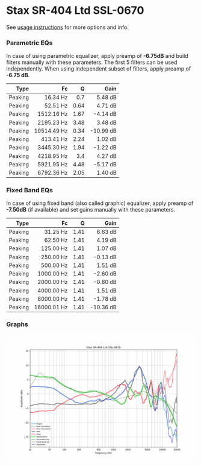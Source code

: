 # Stax SR-404 Ltd SSL-0670
See [usage instructions](https://github.com/jaakkopasanen/AutoEq#usage) for more options and info.

### Parametric EQs
In case of using parametric equalizer, apply preamp of **-6.75dB** and build filters manually
with these parameters. The first 5 filters can be used independently.
When using independent subset of filters, apply preamp of **-6.75 dB**.

| Type    | Fc          |    Q | Gain      |
|--------:|------------:|-----:|----------:|
| Peaking | 16.34 Hz    | 0.7  | 5.48 dB   |
| Peaking | 52.51 Hz    | 0.64 | 4.71 dB   |
| Peaking | 1512.16 Hz  | 1.67 | -4.14 dB  |
| Peaking | 2195.23 Hz  | 3.48 | 3.48 dB   |
| Peaking | 19514.49 Hz | 0.34 | -10.99 dB |
| Peaking | 413.41 Hz   | 2.24 | 1.02 dB   |
| Peaking | 3445.30 Hz  | 1.94 | -1.22 dB  |
| Peaking | 4218.95 Hz  | 3.4  | 4.27 dB   |
| Peaking | 5921.95 Hz  | 4.48 | -5.17 dB  |
| Peaking | 6792.36 Hz  | 2.05 | 1.40 dB   |

### Fixed Band EQs
In case of using fixed band (also called graphic) equalizer, apply preamp of **-7.50dB**
(if available) and set gains manually with these parameters.

| Type    | Fc          |    Q | Gain      |
|--------:|------------:|-----:|----------:|
| Peaking | 31.25 Hz    | 1.41 | 6.63 dB   |
| Peaking | 62.50 Hz    | 1.41 | 4.19 dB   |
| Peaking | 125.00 Hz   | 1.41 | 1.07 dB   |
| Peaking | 250.00 Hz   | 1.41 | -0.13 dB  |
| Peaking | 500.00 Hz   | 1.41 | 1.51 dB   |
| Peaking | 1000.00 Hz  | 1.41 | -2.60 dB  |
| Peaking | 2000.00 Hz  | 1.41 | -0.80 dB  |
| Peaking | 4000.00 Hz  | 1.41 | 1.51 dB   |
| Peaking | 8000.00 Hz  | 1.41 | -1.78 dB  |
| Peaking | 16000.01 Hz | 1.41 | -10.36 dB |

### Graphs
![](./Stax%20SR-404%20Ltd%20SSL-0670.png)